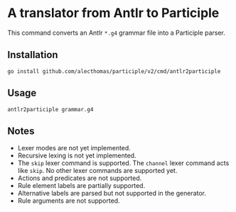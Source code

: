 # A translator from Antlr to Participle

This command converts an Antlr `*.g4` grammar file into a Participle parser.

## Installation

```
go install github.com/alecthomas/participle/v2/cmd/antlr2participle
```

## Usage

```
antlr2participle grammar.g4
```

## Notes

- Lexer modes are not yet implemented.
- Recursive lexing is not yet implemented.
- The `skip` lexer command is supported.  The `channel` lexer command acts like `skip`.  No other lexer commands are supported yet.
- Actions and predicates are not supported.
- Rule element labels are partially supported.
- Alternative labels are parsed but not supported in the generator.
- Rule arguments are not supported.
